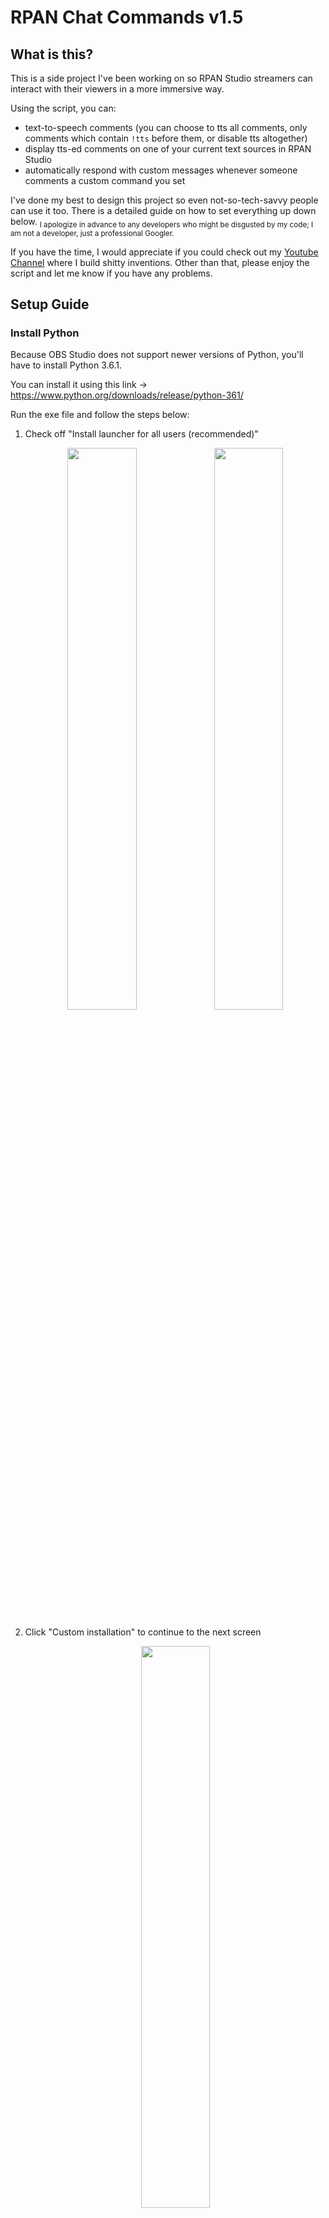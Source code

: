 # RPAN Chat Commands v1.5
## What is this?
This is a side project I've been working on so RPAN Studio streamers can interact with their viewers in a more immersive way.

Using the script, you can:
- text-to-speech comments (you can choose to tts all comments, only comments which contain `!tts` before them, or disable tts altogether)
- display tts-ed comments on one of your current text sources in RPAN Studio
- automatically respond with custom messages whenever someone comments a custom command you set

I've done my best to design this project so even not-so-tech-savvy people can use it too. There is a detailed guide on how to set everything up down below. <sub> I apologize in advance to any developers who might be disgusted by my code; I am not a developer, just a professional Googler. </sub> 

If you have the time, I would appreciate if you could check out my [Youtube Channel](https://www.youtube.com/channel/UCa5z0aFw8hzpEl7qhMr0w7g/) where I build shitty inventions. Other than that, please enjoy the script and let me know if you have any problems.

## Setup Guide
### Install Python
Because OBS Studio does not support newer versions of Python, you'll have to install Python 3.6.1.

You can install it using this link -> https://www.python.org/downloads/release/python-361/

Run the exe file and follow the steps below:

<ol>
<li>Check off "Install launcher for all users (recommended)"
<p align="middle">
  <img src="/images/setting_up_python/01.PNG" width="48%" />
  <img src="/images/setting_up_python/02.PNG" width="48%" /> 
</p></li>

<li>Click "Custom installation" to continue to the next screen
<p align="middle">
  <img src="/images/setting_up_python/03.PNG" width="48%" />
</p></li>

<li>You shouldn't need to change anything on this screen, just click "next" in the bottom right corner to continue to the next screen
<p align="middle">
  <img src="/images/setting_up_python/04.PNG" width="48%" />
</p></li>

<li>On this screen, you want to check off "Install for all users"
<p align="middle">
  <img src="/images/setting_up_python/05.PNG" width="48%" />
  <img src="/images/setting_up_python/06.PNG" width="48%" />
</p></li>

<li>Click "Install". Python should be good to go after it finishes loading
<p align="middle">
  <img src="/images/setting_up_python/07.PNG" width="48%" />
</p></li>
</ol>

### Download the code
Download the code from Github and unzip the folder to wherever you to plan to store it

### Run "run_first.py"
Double click "run_first.py" to run the file. Allow it to make changes to your device. If all goes right, it will automatically install the needed Python libraries for the main Python script.

### Setup RPAN Studio
Open RPAN Studio and follow the instructions below:
1. Click on Tools -> Scripts from the main options
2. Click "Python Settings" and paste `C:/Program Files/Python36` into the python install path
3. Click "Scripts", click the "+" sign to add a new script, and then add "rpan_chat_commands.py" from wherever you stored it
4. RPAN Studio will restart and request admin privileges, this is fine. After it does this, you will need to add the script again. It will only do this the first time you add the script.
5. The script is now ready to use

## Using RPAN Chat Commands
### The basics
There are two menus, `main menu` and `options`.
| `main menu` | `options` |
|---|---|
| <p align="middle">  <img src="/images/how_to_rpan_chat_commands/01.PNG" width="99%" /></p> | <p align="middle">  <img src="/images/how_to_rpan_chat_commands/02.PNG" width="99%" /></p> |

Checking certain settings under `options` will change the layout of `main menu`

| checking `enable !help` | checking `enable comment display` |
|---|---|
|<p align="middle">  <img src="/images/how_to_rpan_chat_commands/03.PNG" width="99%" /></p>|<p align="middle">  <img src="/images/how_to_rpan_chat_commands/04.PNG" width="99%" /></p>|

### Processing comments
To start processing comments, you need to:
<ol>
<li>Start a stream</li>
<li>Copy the stream URL by clicking the "Copy Link to Stream" button (found near the bottom right of the main RPAN Studio screen)
<p align="middle">  <img src="/images/how_to_rpan_chat_commands/05.PNG" width="25%" /></p></li>
<li>Paste the stream URL into RPAN Chat Commands and then press the "start" button</li>
<li>The "start" button will switch to say "stop". After a short second, the script will begin processing the comments</li>
</ol>

You can press the "stop" button to stop processing the comments. It is important to do this if you are exiting RPAN Studio, otherwise the script will continue to process comments in the background (you'll have to task manager it to end it).

<p align="middle">  <img src="/images/how_to_rpan_chat_commands/06.PNG" width="48%" /></p>

When you press the "stop" button, there is a 5-10 second delay before the script stops processing comments, so make sure the `script log` says `successfully stopped processing comments` before you start processing comments again / exit the application.

<p align="middle">  <img src="/images/how_to_rpan_chat_commands/07.PNG" width="60%" /></p>

### Using your custom command
After checking off `enable custom commands` in `options`, new options will appear under `main menu`.

There will be an area to enter the login information of a Reddit account, as well as an area to enter a Client ID / Secret ID.

To retrieve your Client ID / Secret ID, please visit reddit.com/prefs/apps and login into your reddit account. 

1. You will need to create a new app. You only have to change three things when creating your app. Set the name of the app to whatever you want, set the app type to `script`, and then paste `http://localhost:8080` under `redirect uri`.
2. After creating your app, it will display two different IDs in the app's settings. You need to copy and paste both of them into their respective areas in RPAN Studio. The first ID is your client ID, the second being your secret ID.

The Reddit account you enter will automatically respond with the text entered in `custom command response` whenever someone comments the your custom command. This can be useful to link socials, give info about the stream, or any other information you might want to give your viewers. 

Your custom command can be set to anything with no restrictions (i.e. `!twitch`, `hairy dog`, `!!! test`, `?help?`). The script just looks for comments that are identical to your current custom command. This feature is new and still "beta", so please let me know if you have any issues.

There is currently no limit to the number of times this command can be used by an individual (other than the limits r/pan itself has in place to prevent spam), so this command will likely be prone to spam. To prevent this, I'm eventually going to add an optional feature where the `custom response` can automatically be commented every X comments in the stream. This will make it so your viewers can still see that information as frequently as you want them to, but without them being able to spam the chat.

### Enabling the comment display
After enabling TTS in `options` and checking off `enable comment display` under `main menu`, a drop down list containing all the current text sources will be added under `main menu`.

The text source you set as the comment display will constantly be updated with the most recent text-to-speeched comment. It's shown in the format: `[reddit_username]: [comment]`

If you aren't currently processing comments but still have `enable comment display` checked off, the text source will be updated to say `your tts messages will appear here` until you start processing comments.

### Enabling `!tts` command
Enabling TTS in `options` and checking off `enable !tts command` under `main menu` causes the script to only text-to-speech comments which have the command `!tts` before them (as opposed to every comment)
